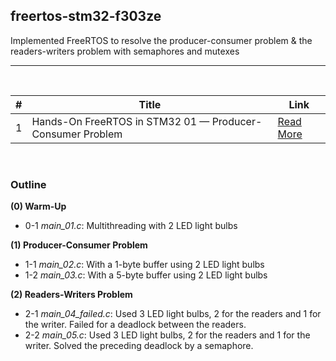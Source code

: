 ## freertos-stm32-f303ze
Implemented FreeRTOS to resolve the producer-consumer problem & the readers-writers problem with semaphores and mutexes

----

<br>

| #  | Title | Link |
|----|-------------|---------|
| 1  | Hands-On FreeRTOS in STM32 01 — Producer-Consumer Problem  | [Read More](https://yc-kuo.medium.com/hands-on-freertos-on-stm32-mcu-01-producer-consumer-problem-e3cc921e0660) |

<br>

### Outline

**(0) Warm-Up**
- 0-1 *main_01.c*: Multithreading with 2 LED light bulbs

**(1) Producer-Consumer Problem**
- 1-1 *main_02.c*: With a 1-byte buffer using 2 LED light bulbs 
- 1-2 *main_03.c*: With a 5-byte buffer using 2 LED light bulbs 

**(2) Readers-Writers Problem**
- 2-1 *main_04_failed.c*: Used 3 LED light bulbs, 2 for the readers and 1 for the writer. Failed for a deadlock between the readers.
- 2-2 *main_05.c*: Used 3 LED light bulbs, 2 for the readers and 1 for the writer. Solved the preceding deadlock by a semaphore.